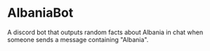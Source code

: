 # AlbaniaBot

A discord bot that outputs random facts about Albania in chat when someone sends a message containing "Albania".
